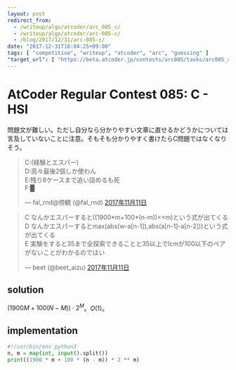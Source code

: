 ```yaml
---
layout: post
redirect_from:
  - /writeup/algo/atcoder/arc_085_c/
  - /writeup/algo/atcoder/arc-085-c/
  - /blog/2017/12/31/arc-085-c/
date: "2017-12-31T16:04:25+09:00"
tags: [ "competitive", "writeup", "atcoder", "arc", "guessing" ]
"target_url": [ "https://beta.atcoder.jp/contests/arc085/tasks/arc085_a" ]
---
```


# AtCoder Regular Contest 085: C - HSI

問題文が難しい。ただし自分なら分かりやすい文章に直せるかどうかについては言及していないことに注意。そもそも分かりやすく書けたらC問題ではなくなりそう。

<blockquote class="twitter-tweet" data-lang="ja"><p lang="ja" dir="ltr">C:(経験とエスパー)<br>D:高々最後2個しか使わん<br>E:残り8ケースまで追い詰めるも死<br>F:█</p>&mdash; fal_rnd@傍観 (@fal_rnd) <a href="https://twitter.com/fal_rnd/status/929343584981065728?ref_src=twsrc%5Etfw">2017年11月11日</a></blockquote>
<script async src="https://platform.twitter.com/widgets.js" charset="utf-8"></script>

<blockquote class="twitter-tweet" data-lang="ja"><p lang="ja" dir="ltr">C なんかエスパーすると((1900*m+100*(n-m))&lt;&lt;m)という式が出てくる<br>D なんかエスパーするとmax(abs(w-a[n-1]),abs(a[n-1]-a[n-2]))という式が出てくる<br>E 実験をすると35まで全探索できることと35以上でlcmが100以下のペアがないことがわかるのではい</p>&mdash; beet (@beet_aizu) <a href="https://twitter.com/beet_aizu/status/929343085988823041?ref_src=twsrc%5Etfw">2017年11月11日</a></blockquote>
<script async src="https://platform.twitter.com/widgets.js" charset="utf-8"></script>

## solution

$(1900M + 100(N - M)) \cdot 2^M$。$O(1)$。

## implementation

``` python
#!/usr/bin/env python3
n, m = map(int, input().split())
print((1900 * m + 100 * (n - m)) * 2 ** m)
```
